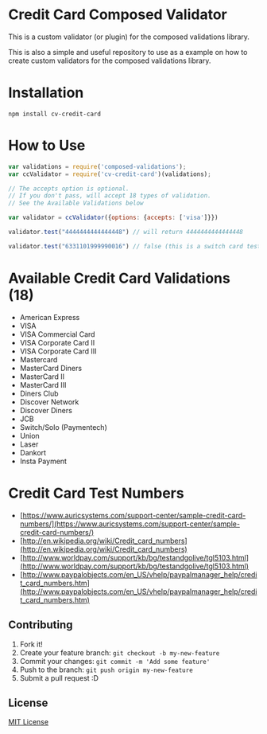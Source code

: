 # Credit Card Composed Validator

This is a custom validator (or plugin) for the composed validations library.

This is also a simple and useful repository to use as a example on how to create custom validators for the composed validations library.

# Installation
```
npm install cv-credit-card
```

# How to Use
```javascript
var validations = require('composed-validations');
var ccValidator = require('cv-credit-card')(validations);

// The accepts option is optional.
// If you don't pass, will accept 18 types of validation.
// See the Available Validations below

var validator = ccValidator({options: {accepts: ['visa']}})

validator.test("4444444444444448") // will return 4444444444444448

validator.test("6331101999990016") // false (this is a switch card test number)

```

# Available Credit Card Validations (18)
* American Express
* VISA
* VISA Commercial Card
* VISA Corporate Card II
* VISA Corporate Card III
* Mastercard
* MasterCard Diners
* MasterCard II
* MasterCard III
* Diners Club
* Discover Network
* Discover Diners
* JCB
* Switch/Solo (Paymentech)
* Union
* Laser
* Dankort
* Insta Payment

# Credit Card Test Numbers
* [https://www.auricsystems.com/support-center/sample-credit-card-numbers/](https://www.auricsystems.com/support-center/sample-credit-card-numbers/)
* [http://en.wikipedia.org/wiki/Credit_card_numbers](http://en.wikipedia.org/wiki/Credit_card_numbers)
* [http://www.worldpay.com/support/kb/bg/testandgolive/tgl5103.html](http://www.worldpay.com/support/kb/bg/testandgolive/tgl5103.html)
* [http://www.paypalobjects.com/en_US/vhelp/paypalmanager_help/credit_card_numbers.htm](http://www.paypalobjects.com/en_US/vhelp/paypalmanager_help/credit_card_numbers.htm)


## Contributing

1. Fork it!
2. Create your feature branch: `git checkout -b my-new-feature`
3. Commit your changes: `git commit -m 'Add some feature'`
4. Push to the branch: `git push origin my-new-feature`
5. Submit a pull request :D

## License

[MIT License](http://djalmaaraujo.mit-license.org)
